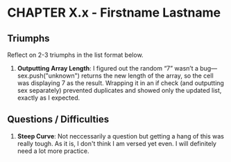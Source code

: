 # CHAPTER X.x - Firstname Lastname

## Triumphs

Reflect on 2-3 triumphs in the list format below.

1. **Outputting Array Length**: I figured out the random “7” wasn’t a bug—sex.push("unknown") returns the new length of the array, so the cell was displaying 7 as the result. Wrapping it in an if check (and outputting sex separately) prevented duplicates and showed only the updated list, exactly as I expected.


## Questions / Difficulties

1. **Steep Curve**: Not neccessarily a question but getting a hang of this was really tough. As it is, I don't think I am versed yet even. I will definitely need a lot more practice. 